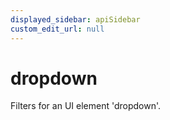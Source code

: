 ```yaml
---
displayed_sidebar: apiSidebar
custom_edit_url: null
---
```

# dropdown

Filters for an UI element 'dropdown'.


